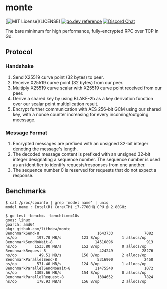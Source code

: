 # monte

[![MIT License](https://img.shields.io/apm/l/atomic-design-ui.svg?)](LICENSE)
[![go.dev reference](https://img.shields.io/badge/go.dev-reference-007d9c?logo=go&logoColor=white&style=flat-square)](https://pkg.go.dev/github.com/lithdew/monte)
[![Discord Chat](https://img.shields.io/discord/697002823123992617)](https://discord.gg/HZEbkeQ)

The bare minimum for high performance, fully-encrypted RPC over TCP in Go.

## Protocol

### Handshake

1. Send X25519 curve point (32 bytes) to peer.
2. Receive X25519 curve point (32 bytes) from our peer.
3. Multiply X25519 curve scalar with X25519 curve point received from our peer.
4. Derive a shared key by using BLAKE-2b as a key derivation function over our scalar point multiplication result.
5. Encrypt further communication with AES 256-bit GCM using our shared key, with a nonce counter increasing for every
incoming/outgoing meessage.

### Message Format

1. Encrypted messages are prefixed with an unsigned 32-bit integer denoting the message's length.
2. The decoded message content is prefixed with an unsigned 32-bit integer designating a sequence number. The sequence
number is used as an identifier to identify requests/responses from one another.
3. The sequence number 0 is reserved for requests that do not expect a response.

## Benchmarks

```
$ cat /proc/cpuinfo | grep 'model name' | uniq
model name : Intel(R) Core(TM) i7-7700HQ CPU @ 2.80GHz

$ go test -bench=. -benchtime=10s
goos: linux
goarch: amd64
pkg: github.com/lithdew/monte
BenchmarkSend-8                          1643733              7082 ns/op         197.70 MB/s         123 B/op          1 allocs/op
BenchmarkSendNoWait-8                   14516896               913 ns/op        1533.80 MB/s         152 B/op          0 allocs/op
BenchmarkRequest-8                        424249             28276 ns/op          49.51 MB/s         156 B/op          2 allocs/op
BenchmarkParallelSend-8                  5316900              2450 ns/op         571.40 MB/s         124 B/op          1 allocs/op
BenchmarkParallelSendNoWait-8           11475540              1072 ns/op        1305.66 MB/s         154 B/op          0 allocs/op
BenchmarkParallelRequest-8               1384652              7824 ns/op         178.93 MB/s         156 B/op          2 allocs/op
```